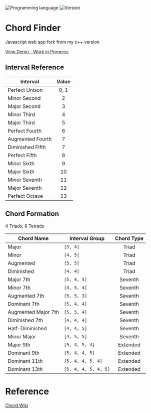 <!-- using shields.io for status buttons -->
![Programming language](https://img.shields.io/badge/Language-Javascript-blue.svg)
![Version](https://img.shields.io/badge/Version-0.2-red.svg?style=flat)

# Chord Finder

Javascript web app fork from my c++ version

[View Demo - Work in Progress](https://mnl.space/Chord-Finder/)


## Interval Reference

| Interval       	| Value	|
| -------------- 	|:-----:|
| Perfect Unison 	|	0, 1|
| Minor Second   	|	2	|
| Major Second 	 	|	3 	|
| Minor Third    	|	4	|
| Major Third	    |	5 	|
| Perfect Fourth	|	6 	|
| Augmented Fourth	|	7 	|
| Diminished Fifth	|	7 	|
| Perfect Fifth    	|	8 	|
| Minor Sixth  	   	|	9 	|
| Major Sixth     	|	10 	|
| Minor Seventh   	|	11 	|
| Major Seventh   	|	12 	|
| Perfect Octave  	|	13 	|

## Chord Formation
4 Triads, 8 Tetrads 

| Chord Name			| Interval Group			|	Chord Type	|
| ----------			| --------------			|:-----------------:|
|	Major				|	```[5, 4]```			| 	Triad	|
|	Minor				|	```[4, 5]```			| 	Triad	|
|	Augmented			|	```[5, 5]```			| 	Triad	|
|	Diminished			|	```[4, 4]```			| 	Triad	|
|	Major 7th			|	```[5, 4, 5]```			|	Seventh	|
|	Minor 7th			|	```[4, 5, 4]```			|	Seventh	|
|	Augmented 7th		|	```[5, 5, 3]```			|	Seventh	|
|	Dominant 7th		|	```[5, 4, 4]```			|	Seventh	|
|	Augmented Major 7th	|	```[5, 5, 4]```			|	Seventh	|
|	Diminished 7th		|	```[4, 4, 4]```			|	Seventh	|
|	Half-Diminished 	|	```[4, 4, 5]```			|	Seventh	|
|	Minor Major 		|	```[4, 5, 5]```			|	Seventh	|
|	Major 9th			|	```[5, 4, 5, 4]```		|	Extended 	|
|	Dominant 9th		|	```[5, 4, 4, 5]```		|	Extended 	|
|	Dominant 11th		|	```[5, 4, 4, 5, 4]```	|	Extended 	|
|	Dominant 13th		|	```[5, 4, 4, 5, 4, 5]```|	Extended 	|


# Reference

[Chord Wiki](https://en.wikipedia.org/wiki/Chord_(music))

